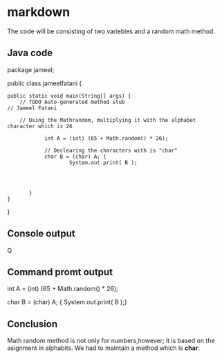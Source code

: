 # markdown
The code will be consisting of two variebles and a random math method.

## Java code
package jameel;

public class jameelfatani {

	public static void main(String[] args) {
		// TODO Auto-generated method stub                               // Jameel Fatani
		
		// Using the Mathrandom, multiplying it with the alphabet character which is 26
		
		        int A = (int) (65 + Math.random() * 26);
		        
		        // Declearing the characters with is "char"
		        char B = (char) A; {
		                System.out.print( B );
		                
		                
		                
		                
		   }      
	}
}


## Console output
Q

## Command promt output
int A = (int) (65 + Math.random() * 26);

char B = (char) A; {
		                System.out.print( B );}


## Conclusion
Math random method is not only for numbers,however; it is based on the asignment in alphabits. We had to maintain a method which is **char**.

